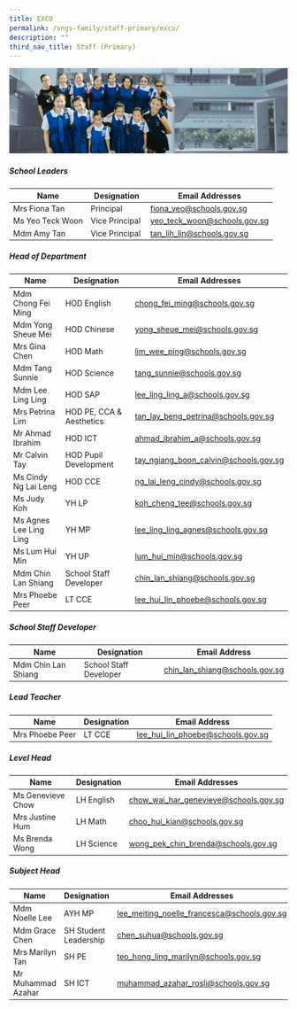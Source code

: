 ```yaml
---
title: EXCO
permalink: /sngs-family/staff-primary/exco/
description: ""
third_nav_title: Staff (Primary)
---
```

![](/images/01%20Banner%20Photos/subpage%2001%20about%20us.jpg)

##### **School Leaders**

| Name | Designation | Email Addresses |
| --- | --- | --- |
| Mrs Fiona Tan | Principal | [fiona\_yeo@schools.gov.sg](mailto:fiona_yeo@schools.gov.sg) |
| Ms Yeo Teck Woon | Vice Principal | [yeo\_teck\_woon@schools.gov.sg](mailto:yeo_teck_woon@schools.gov.sg) |
| Mdm Amy Tan  | Vice Principal  | [tan\_lih\_lin@schools.gov.sg](mailto:%C2%A0tan_lih_lin@schools.gov.sg) |

#####  **Head of Department**

| Name | Designation | Email Addresses |
| --- | --- | --- |
| Mdm Chong Fei Ming | HOD English | [chong_fei_ming@schools.gov.sg](mailto:chong_fei_ming@schools.gov.sg) |
| Mdm Yong Sheue Mei  | HOD Chinese   | [yong_sheue_mei@schools.gov.sg](mailto:yong_sheue_mei@schools.gov.sg) |
| Mrs Gina Chen   | HOD Math   | [lim_wee_ping@schools.gov.sg](mailto:lim_wee_ping@schools.gov.sg) |
| Mdm Tang Sunnie | HOD Science | [tang_sunnie@schools.gov.sg](mailto:tang_sunnie@schools.gov.sg) |
| Mdm Lee Ling Ling | HOD SAP | [lee_ling_ling_a@schools.gov.sg](mailto:lee_ling_ling_a@schools.gov.sg) |
| Mrs Petrina Lim | HOD PE, CCA & Aesthetics | [tan_lay_beng_petrina@schools.gov.sg](mailto:tan_lay_beng_petrina@schools.gov.sg) |
| Mr Ahmad Ibrahim | HOD ICT | [ahmad_ibrahim_a@schools.gov.sg](mailto:ahmad_ibrahim_a@schools.gov.sg) |
| Mr Calvin Tay | HOD Pupil Development | [tay_ngiang_boon_calvin@schools.gov.sg](mailto:tay_ngiang_boon_calvin@schools.gov.sg) |
| Ms Cindy Ng Lai Leng | HOD CCE | [ng_lai_leng_cindy@schools.gov.sg](mailto:ng_lai_leng_cindy@schools.gov.sg) |
| Ms Judy Koh | YH LP  | [koh_cheng_tee@schools.gov.sg](mailto:koh_cheng_tee@schools.gov.sg) |
| Ms Agnes Lee Ling Ling | YH MP | [lee_ling_ling_agnes@schools.gov.sg](mailto:lee_ling_ling_agnes@schools.gov.sg) |
| Ms Lum Hui Min | YH UP | [lum_hui_min@schools.gov.sg](mailto:lum_hui_min@schools.gov.sg) |
| Mdm Chin Lan Shiang | School Staff Developer | [chin_lan_shiang@schools.gov.sg](mailto:chin_lan_shiang@schools.gov.sg) |
| Mrs Phoebe Peer | LT CCE |[lee_hui_lin_phoebe@schools.gov.sg](mailto:lee_hui_lin_phoebe@schools.gov.sg) |


##### **School Staff Developer**

| Name | Designation | Email Address |
| -------- | -------- | -------- |
| Mdm Chin Lan Shiang | School Staff Developer | [chin_lan_shiang@schools.gov.sg](mailto:chin_lan_shiang@schools.gov.sg) |


##### **Lead Teacher**

| Name | Designation | Email Address |
| -------- | -------- | -------- |
| Mrs Phoebe Peer | LT CCE  | [lee_hui_lin_phoebe@schools.gov.sg](mailto:lee_hui_lin_phoebe@schools.gov.sg)  |


##### **Level Head**

| Name | Designation | Email Addresses |
| --- | --- | --- |
| Ms Genevieve Chow  | LH English | [chow_wai_har_genevieve@schools.gov.sg](mailto:chow_wai_har_genevieve@schools.gov.sg) |
| Mrs Justine Hum | LH Math  | [choo_hui_kian@schools.gov.sg](mailto:choo_hui_kian@schools.gov.sg) |
| Ms Brenda Wong | LH Science | [wong_pek_chin_brenda@schools.gov.sg](mailto:wong_pek_chin_brenda@schools.gov.sg) |


##### **Subject Head**

| Name | Designation | Email Addresses |
| --- | --- | --- |
| Mdm Noelle Lee  | AYH MP | [lee\_meiting\_noelle\_francesca@schools.gov.sg](mailto:lee_meiting_noelle_francesca@schools.gov.sg) |
| Mdm Grace Chen | SH Student Leadership | [chen\_suhua@schools.gov.sg](mailto:chen_suhua@schools.gov.sg) |
| Mrs Marilyn Tan | SH PE | [teo\_hong\_ling\_marilyn@schools.gov.sg](mailto:teo_hong_ling_marilyn@schools.gov.sg) |
| Mr Muhammad Azahar  | SH ICT  | [muhammad\_azahar\_rosli@schools.gov.sg](mailto:muhammad_azahar_rosli@schools.gov.sg)  |